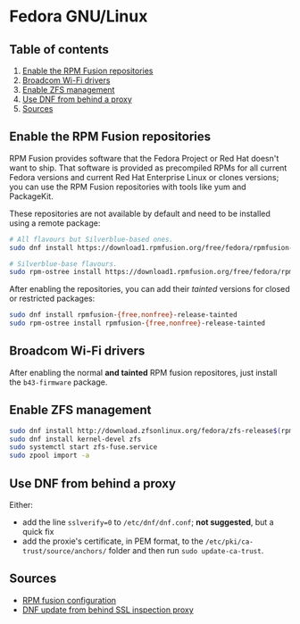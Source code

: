 # Fedora GNU/Linux

## Table of contents <!-- omit in toc -->

1. [Enable the RPM Fusion repositories](#enable-the-rpm-fusion-repositories)
1. [Broadcom Wi-Fi drivers](#broadcom-wi-fi-drivers)
1. [Enable ZFS management](#enable-zfs-management)
1. [Use DNF from behind a proxy](#use-dnf-from-behind-a-proxy)
1. [Sources](#sources)

## Enable the RPM Fusion repositories

RPM Fusion provides software that the Fedora Project or Red Hat doesn't want to ship. That software is provided as precompiled RPMs for all current Fedora versions and current Red Hat Enterprise Linux or clones versions; you can use the RPM Fusion repositories with tools like yum and PackageKit.

These repositories are not available by default and need to be installed using a remote package:

```sh
# All flavours but Silverblue-based ones.
sudo dnf install https://download1.rpmfusion.org/free/fedora/rpmfusion-free-release-$(rpm -E %fedora).noarch.rpm https://download1.rpmfusion.org/nonfree/fedora/rpmfusion-nonfree-release-$(rpm -E %fedora).noarch.rpm

# Silverblue-base flavours.
sudo rpm-ostree install https://download1.rpmfusion.org/free/fedora/rpmfusion-free-release-$(rpm -E %fedora).noarch.rpm https://download1.rpmfusion.org/nonfree/fedora/rpmfusion-nonfree-release-$(rpm -E %fedora).noarch.rpm
```

After enabling the repositories, you can add their _tainted_ versions for closed or restricted packages:

```sh
sudo dnf install rpmfusion-{free,nonfree}-release-tainted
sudo rpm-ostree install rpmfusion-{free,nonfree}-release-tainted
```

## Broadcom Wi-Fi drivers

After enabling the normal **and tainted** RPM fusion repositores, just install the `b43-firmware` package.

## Enable ZFS management

```sh
sudo dnf install http://download.zfsonlinux.org/fedora/zfs-release$(rpm -E %dist).noarch.rpm
sudo dnf install kernel-devel zfs
sudo systemctl start zfs-fuse.service
sudo zpool import -a
```

## Use DNF from behind a proxy

Either:

- add the line `sslverify=0` to `/etc/dnf/dnf.conf`; **not suggested**, but a quick fix
- add the proxie's certificate, in PEM format, to the `/etc/pki/ca-trust/source/anchors/` folder and then run `sudo update-ca-trust`.

## Sources

- [RPM fusion configuration]
- [DNF update from behind SSL inspection proxy]

<!--
  References
  -->

<!-- Others -->
[dnf update from behind ssl inspection proxy]: https://molo76.github.io/2017/07/04/dnf-update-behind-ssl-inspection-proxy.html
[rpm fusion configuration]: https://rpmfusion.org/Configuration
